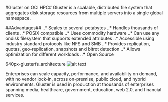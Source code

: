 #Gluster on OCI HPC#
Gluster is a scalable, distributed file system that aggregates disk storage resources from multiple servers into a single global namespace.

##Advantages##
..* Scales to several petabytes
..* Handles thousands of clients
..* POSIX compatible
..* Uses commodity hardware
..* Can use any ondisk filesystem that supports extended attributes
..* Accessible using industry standard protocols like NFS and SMB
..* Provides replication, quotas, geo-replication, snapshots and bitrot detection
..* Allows optimization for different workloads
..* Open Source

640px-glusterfs_architecture
![alt text](https://github.com/oci-hpc/oci-hpc-gluster/images//icon48.png "Logo Title Text 1")

Enterprises can scale capacity, performance, and availability on demand, with no vendor lock-in, across on-premise, public cloud, and hybrid environments. Gluster is used in production at thousands of enterprises spanning media, healthcare, government, education, web 2.0, and financial services.
